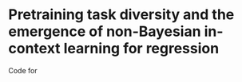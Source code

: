 # Pretraining task diversity and the emergence of non-Bayesian in-context learning for regression

Code for <arXiv>
